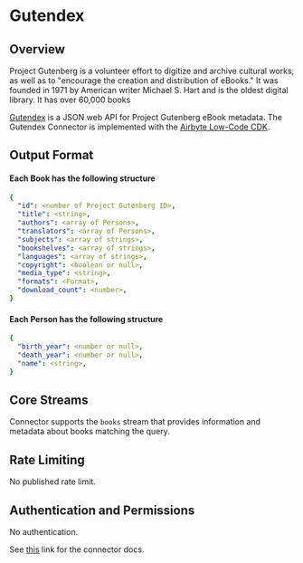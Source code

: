 # Gutendex

## Overview

Project Gutenberg is a volunteer effort to digitize and archive cultural works, as well as to "encourage the creation and distribution of eBooks." It was founded in 1971 by American writer Michael S. Hart and is the oldest digital library. It has over 60,000 books

[Gutendex](https://gutendex.com/) is a JSON web API for Project Gutenberg eBook metadata. The Gutendex Connector is implemented with the [Airbyte Low-Code CDK](https://docs.airbyte.com/connector-development/config-based/low-code-cdk-overview).

## Output Format

#### Each Book has the following structure

```yaml
{
  "id": <number of Project Gutenberg ID>,
  "title": <string>,
  "authors": <array of Persons>,
  "translators": <array of Persons>,
  "subjects": <array of strings>,
  "bookshelves": <array of strings>,
  "languages": <array of strings>,
  "copyright": <boolean or null>,
  "media_type": <string>,
  "formats": <Format>,
  "download_count": <number>,
}
```

#### Each Person has the following structure

```yaml
{
  "birth_year": <number or null>,
  "death_year": <number or null>,
  "name": <string>,
}
```

## Core Streams

Connector supports the `books` stream that provides information and metadata about books matching the query.

## Rate Limiting

No published rate limit.

## Authentication and Permissions

No authentication.

See [this](https://docs.airbyte.io/integrations/sources/gutendex) link for the connector docs.
